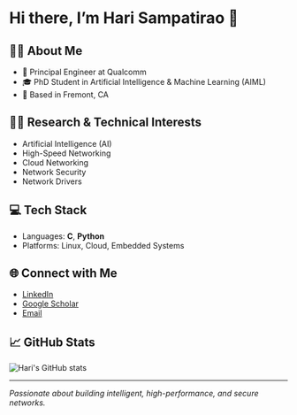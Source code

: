 # Hi there, I’m Hari Sampatirao 👋

## 👨‍💻 About Me

- 🔬 Principal Engineer at Qualcomm  
- 🎓 PhD Student in Artificial Intelligence & Machine Learning (AIML)  
- 📍 Based in Fremont, CA

## 🧑‍🔬 Research & Technical Interests

- Artificial Intelligence (AI)
- High-Speed Networking
- Cloud Networking
- Network Security
- Network Drivers

## 💻 Tech Stack

- Languages: **C**, **Python**
- Platforms: Linux, Cloud, Embedded Systems

## 🌐 Connect with Me

- [LinkedIn](https://www.linkedin.com/in/YOUR-LINKEDIN)  
- [Google Scholar](https://scholar.google.com/citations?user=YOUR-ID)  
- [Email](mailto:YOUR.EMAIL@domain.com)  

## 📈 GitHub Stats

![Hari's GitHub stats](https://github-readme-stats.vercel.app/api?username=hari-sampatirao&show_icons=true&theme=default)

---

*Passionate about building intelligent, high-performance, and secure networks.*

